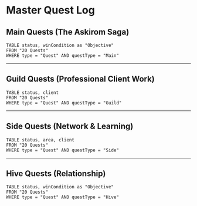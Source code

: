 # Master Quest Log

## Main Quests (The Askirom Saga)

```dataview
TABLE status, winCondition as "Objective"
FROM "20 Quests"
WHERE type = "Quest" AND questType = "Main"
```

---

## Guild Quests (Professional Client Work)

```dataview
TABLE status, client
FROM "20 Quests"
WHERE type = "Quest" AND questType = "Guild"
```

---

## Side Quests (Network & Learning)

```dataview
TABLE status, area, client
FROM "20 Quests"
WHERE type = "Quest" AND questType = "Side"
```

---

## Hive Quests (Relationship)

```dataview
TABLE status, winCondition as "Objective"
FROM "20 Quests"
WHERE type = "Quest" AND questType = "Hive"
```
